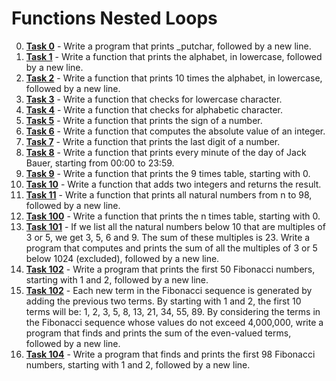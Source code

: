 # Functions Nested Loops

0. **[Task 0](./0-putchar)** - Write a program that prints _putchar, followed by a new line.
1. **[Task 1](./1-alphabet)** - Write a function that prints the alphabet, in lowercase, followed by a new line.
2. **[Task 2](./2-print_alphabet_x10)** - Write a function that prints 10 times the alphabet, in lowercase, followed by a new line.
3. **[Task 3](./3-islower)** - Write a function that checks for lowercase character. 
4. **[Task 4](./4-isalpha)** - Write a function that checks for alphabetic character. 
5. **[Task 5](./5-sign)** - Write a function that prints the sign of a number.
6. **[Task 6](6-abs)** - Write a function that computes the absolute value of an integer.
7. **[Task 7](./7-print_last_digit)** - Write a function that prints the last digit of a number.
8. **[Task 8](./8-24_hours)** - Write a function that prints every minute of the day of Jack Bauer, starting from 00:00 to 23:59.
9. **[Task 9](./9-times_table)** - Write a function that prints the 9 times table, starting with 0.
10. **[Task 10](./10-add)** - Write a function that adds two integers and returns the result.
11. **[Task 11](./11-print_to_98)** - Write a function that prints all natural numbers from n to 98, followed by a new line.
100. **[Task 100](./100-times_tables)** - Write a function that prints the n times table, starting with 0.
101. **[Task 101](./101-natural)** - If we list all the natural numbers below 10 that are multiples of 3 or 5, we get 3, 5, 6 and 9. The sum of these multiples is 23. Write a program that computes and prints the sum of all the multiples of 3 or 5 below 1024 (excluded), followed by a new line.
102. **[Task 102](./102-fibonacci)** - Write a program that prints the first 50 Fibonacci numbers, starting with 1 and 2, followed by a new line.
103. **[Task 102](./103-fibonacci)** - Each new term in the Fibonacci sequence is generated by adding the previous two terms. By starting with 1 and 2, the first 10 terms will be: 1, 2, 3, 5, 8, 13, 21, 34, 55, 89. By considering the terms in the Fibonacci sequence whose values do not exceed 4,000,000, write a program that finds and prints the sum of the even-valued terms, followed by a new line.
104. **[Task 104](./104-fibonacci)** - Write a program that finds and prints the first 98 Fibonacci numbers, starting with 1 and 2, followed by a new line.
